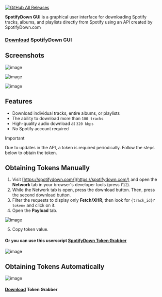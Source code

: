 [![GitHub All Releases](https://img.shields.io/github/downloads/afkarxyz/SpotifyDown-GUI/total?style=for-the-badge)](https://github.com/afkarxyz/SpotifyDown-GUI/releases)

**SpotifyDown GUI** is a graphical user interface for downloading Spotify tracks, albums, and playlists directly from Spotify using an API created by SpotifyDown.com

### [Download](https://github.com/afkarxyz/SpotifyDown-GUI/releases/download/v1.0/SpotifyDown.exe) SpotifyDown GUI

## Screenshots

![image](https://github.com/user-attachments/assets/f1fb5a71-6e81-48de-9c1c-718fb936a023)

![image](https://github.com/user-attachments/assets/ac85475b-746a-4eae-93fc-ec3b5606191e)

![image](https://github.com/user-attachments/assets/7ddf6be4-b24a-45cc-ae74-ee6a5d5adbd4)

## Features

- Download individual tracks, entire albums, or playlists
- The ability to download more than `100 tracks`
- High-quality audio download at `320 kbps`
- No Spotify account required

> [!IMPORTANT]  
> Due to updates in the API, a token is required periodically. Follow the steps below to obtain the token.

## Obtaining Tokens Manually

1. Visit [https://spotifydown.com/](https://spotifydown.com/) and open the **Network** tab in your browser's developer tools (press `F12`).  
2. While the Network tab is open, press the download button. Then, press the second download button.
3. Filter the requests to display only **Fetch/XHR**, then look for `{track_id}?token=` and click on it.  
4. Open the **Payload** tab.
   
![image](https://github.com/user-attachments/assets/00448018-482f-4b19-b143-7b4ee8d9bca9)

5. Copy token value.

#### Or you can use this userscript [SpotifyDown Token Grabber](https://github.com/afkarxyz/SpotifyDown-GUI/raw/refs/heads/main/SpotifyDown.user.js)

![image](https://github.com/user-attachments/assets/f0a90511-973f-4917-8de9-5f34cf346f36)

## Obtaining Tokens Automatically

![image](https://github.com/user-attachments/assets/a4116cd6-d273-4af0-b702-abac61ea4eec)

#### [Download](https://github.com/afkarxyz/SpotifyDown-GUI/releases/download/v1.0/TokenGrabber.exe) Token Grabber
